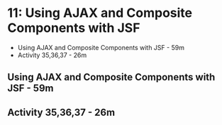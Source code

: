 # 11: Using AJAX and Composite Components with JSF

   * Using AJAX and Composite Components with JSF - 59m
   * Activity 35,36,37 - 26m

## Using AJAX and Composite Components with JSF - 59m
## Activity 35,36,37 - 26m
